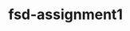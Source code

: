 # fsd-assignment1
<!DOCTYPE html>
<html lang="en">
<head>
    <meta charset="UTF-8">
    <title>README File</title>
</head>
<body>
    
</body>
</html>

